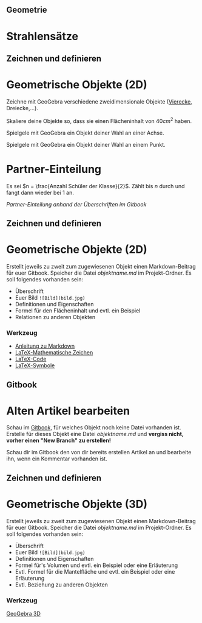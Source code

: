 ## Geometrie
# Strahlensätze



## Zeichnen und definieren
# Geometrische Objekte (2D)

Zeichne mit GeoGebra verschiedene zweidimensionale Objekte<!-- .element: class="frage" --> ([Vierecke](https://upload.wikimedia.org/wikipedia/commons/thumb/4/48/Viereck-Hierarchie.png/403px-Viereck-Hierarchie.png), Dreiecke,...). 

Skaliere deine Objekte so, dass sie einen Flächeninhalt von $40 cm^2$ haben. <!-- .element: class="frage" -->

Spielgele mit GeoGebra ein Objekt deiner Wahl an einer Achse. <!-- .element: class="frage" -->

Spielgele mit GeoGebra ein Objekt deiner Wahl an einem Punkt.<!-- .element: class="frage" -->


# Partner-Einteilung
Es sei $n = \frac{Anzahl Schüler der Klasse}{2}$.
Zählt bis $n$ durch und fangt dann wieder bei $1$ an.

*Partner-Einteilung anhand der Überschriften im Gitbook*



## Zeichnen und definieren
# Geometrische Objekte (2D)

Erstellt jeweils zu zweit zum zugewiesenen Objekt einen Markdown-Beitrag für euer Gitbook. Speicher die Datei *objektname.md* im Projekt-Ordner. Es soll folgendes vorhanden sein:
* Überschrift
* Euer Bild
```![Bild](bild.jpg)```
* Definitionen und Eigenschaften
* Formel für den Flächeninhalt und evtl. ein Beispiel
* Relationen zu anderen Objekten

### Werkzeug
* [Anleitung zu Markdown](https://github.com/adam-p/markdown-here/wiki/Markdown-Cheatsheet#images)
* [LaTeX-Mathematische Zeichen](https://de.wikipedia.org/wiki/Liste_mathematischer_Symbole#Gleichheitszeichen)
* [LaTeX-Code](http://www.artofproblemsolving.com/wiki/index.php?title=LaTeX:Commands)
* [LaTeX-Symbole](http://www.artofproblemsolving.com/wiki/index.php?title=LaTeX:Symbols)



## Gitbook
# Alten Artikel bearbeiten
Schau <!-- .element: class="frage" -->im [Gitbook](https://www.gitbook.com/book/mgb/merkheft-der-klasse-9c/details), für welches Objekt noch keine Datei vorhanden ist. Erstelle für dieses Objekt eine Datei *objektname.md* und **vergiss nicht, vorher einen "New Branch" zu erstellen!**

Schau dir im Gitbook den von dir bereits erstellen Artikel an und bearbeite ihn, wenn ein Kommentar vorhanden ist.<!-- .element: class="frage" -->



## Zeichnen und definieren
# Geometrische Objekte (3D)

Erstellt jeweils zu zweit zum zugewiesenen Objekt einen Markdown-Beitrag für euer Gitbook. Speicher die Datei *objektname.md* im Projekt-Ordner. Es soll folgendes vorhanden sein:
* Überschrift
* Euer Bild
```![Bild](bild.jpg)```
* Definitionen und Eigenschaften
* Formel für's Volumen und evtl. ein Beispiel oder eine Erläuterung
* Evtl. Formel für die Mantelfläche und evtl. ein Beispiel oder eine Erläuterung
* Evtl. Beziehung zu anderen Objekten

### Werkzeug
[GeoGebra 3D](https://www.geogebra.org/3d)

